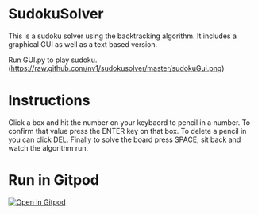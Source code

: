 # SudokuSolver
This is a sudoku solver using the backtracking algorithm. It includes a graphical GUI as well as a text based version.

Run GUI.py to play sudoku.
(https://raw.github.com/nv1/sudokusolver/master/sudokuGui.png)
# Instructions
Click a box and hit the number on your keybaord to pencil in a number. To confirm that value press the ENTER key on that box. To delete a pencil in you can click DEL. Finally to solve the board press SPACE, sit back and watch the algorithm run.



# Run in Gitpod

[![Open in Gitpod](https://gitpod.io/button/open-in-gitpod.svg)](https://gitpod.io/https://gitpod.io/github.com/nv1/SudokuSolver/blob/master/GUI.py)


